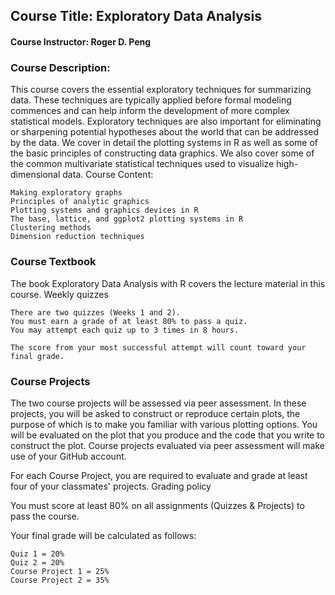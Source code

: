 ## Course Title: Exploratory Data Analysis

#### Course Instructor: Roger D. Peng
### Course Description:

This course covers the essential exploratory techniques for summarizing data. These techniques are typically applied before formal modeling commences and can help inform the development of more complex statistical models. Exploratory techniques are also important for eliminating or sharpening potential hypotheses about the world that can be addressed by the data. We cover in detail the plotting systems in R as well as some of the basic principles of constructing data graphics. We also cover some of the common multivariate statistical techniques used to visualize high-dimensional data.
Course Content:

    Making exploratory graphs
    Principles of analytic graphics
    Plotting systems and graphics devices in R
    The base, lattice, and ggplot2 plotting systems in R
    Clustering methods
    Dimension reduction techniques

### Course Textbook

The book Exploratory Data Analysis with R covers the lecture material in this course.
Weekly quizzes

    There are two quizzes (Weeks 1 and 2).
    You must earn a grade of at least 80% to pass a quiz.
    You may attempt each quiz up to 3 times in 8 hours.

    The score from your most successful attempt will count toward your final grade.

### Course Projects

The two course projects will be assessed via peer assessment. In these projects, you will be asked to construct or reproduce certain plots, the purpose of which is to make you familiar with various plotting options. You will be evaluated on the plot that you produce and the code that you write to construct the plot. Course projects evaluated via peer assessment will make use of your GitHub account.

For each Course Project, you are required to evaluate and grade at least four of your classmates' projects.
Grading policy

You must score at least 80% on all assignments (Quizzes & Projects) to pass the course.

Your final grade will be calculated as follows:

    Quiz 1 = 20%
    Quiz 2 = 20%
    Course Project 1 = 25%
    Course Project 2 = 35%